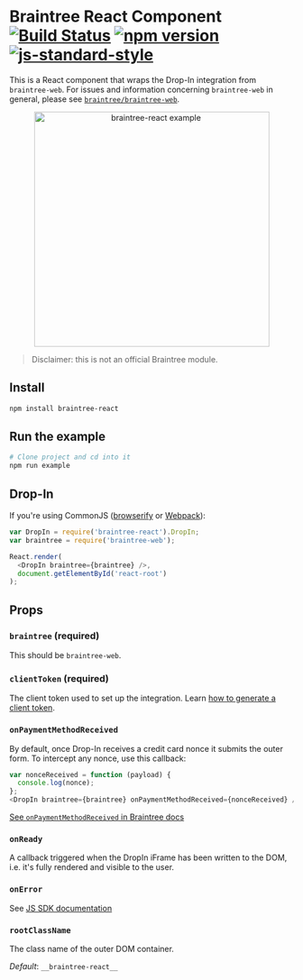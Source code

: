 # Braintree React Component [![Build Status](https://travis-ci.org/jeffcarp/braintree-react.svg?branch=master)](https://travis-ci.org/jeffcarp/braintree-react) [![npm version](http://img.shields.io/npm/v/braintree-react.svg?style=flat)](https://www.npmjs.org/package/braintree-react) [![js-standard-style](https://img.shields.io/badge/code%20style-standard-brightgreen.svg)](http://standardjs.com/)

This is a React component that wraps the Drop-In integration from `braintree-web`. For issues and information concerning `braintree-web` in general, please see [`braintree/braintree-web`](https://github.com/braintree/braintree-web).

<p align="center">
  <img 
    alt="braintree-react example" src="https://raw.githubusercontent.com/jeffcarp/braintree-react/master/example/bt-react-example.png" 
    width="417" />
</p>


> Disclaimer: this is not an official Braintree module.

## Install

```bash
npm install braintree-react
```

## Run the example

```bash
# Clone project and cd into it
npm run example
```

## Drop-In

If you're using CommonJS ([browserify](http://browserify.org/) or [Webpack](http://webpack.github.io/)):

```js
var DropIn = require('braintree-react').DropIn;
var braintree = require('braintree-web');

React.render(
  <DropIn braintree={braintree} />,
  document.getElementById('react-root')
);
```

## Props

### `braintree` (required)

This should be `braintree-web`.

### `clientToken` (required)

The client token used to set up the integration. Learn [how to generate a client token](https://developers.braintreepayments.com/start/hello-server#generate-a-client-token).

### `onPaymentMethodReceived`

By default, once Drop-In receives a credit card nonce it submits the outer form. To intercept any nonce, use this callback:

```js
var nonceReceived = function (payload) {
  console.log(nonce);
};
<DropIn braintree={braintree} onPaymentMethodReceived={nonceReceived} />
```

[See `onPaymentMethodReceived` in Braintree docs](https://developers.braintreepayments.com/guides/client-sdk/javascript/v2#global-setup)

### `onReady`

A callback triggered when the DropIn iFrame has been written to the DOM, i.e. it's fully rendered and visible to the user.

### `onError`

See [JS SDK documentation](https://developers.braintreepayments.com/guides/client-sdk/javascript/v2#global-setup)

### `rootClassName`

The class name of the outer DOM container.

*Default*: `__braintree-react__`
